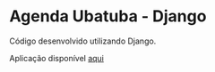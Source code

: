 # Agenda Ubatuba - Django

Código desenvolvido utilizando Django.

Aplicação disponível [aqui](https://ubatuba-reserva.herokuapp.com/)